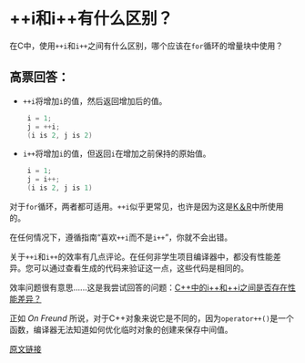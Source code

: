 # ++i和i++有什么区别？
在C中，使用`++i`和`i++`之间有什么区别，哪个应该在`for`循环的增量块中使用？

## 高票回答：
- `++i`将增加`i`的值，然后返回增加后的值。
  ```c
   i = 1;
   j = ++i;
   (i is 2, j is 2)
  ```
- `i++`将增加`i`的值，但返回`i`在增加之前保持的原始值。
  ```c
   i = 1;
   j = i++;
   (i is 2, j is 1)
  ```
对于`for`循环，两者都可适用。`++i`似乎更常见，也许是因为这是[K＆R](https://en.wikipedia.org/wiki/The_C_Programming_Language)中所使用的。

在任何情况下，遵循指南“喜欢`++i`而不是`i++`”，你就不会出错。

关于`++i`和`i++`的效率有几点评论。在任何非学生项目编译器中，都没有性能差异。您可以通过查看生成的代码来验证这一点，这些代码是相同的。

效率问题很有意思......这是我尝试回答的问题：[C++中的i++和++i之间是否存在性能差异？](https://stackoverflow.com/questions/24886/is-there-a-performance-difference-between-i-and-i-in-c)

正如 *On Freund* 所说，对于C++对象来说它是不同的，因为`operator++()`是一个函数，编译器无法知道如何优化临时对象的创建来保存中间值。

[原文链接](https://stackoverflow.com/questions/24853/what-is-the-difference-between-i-and-i)